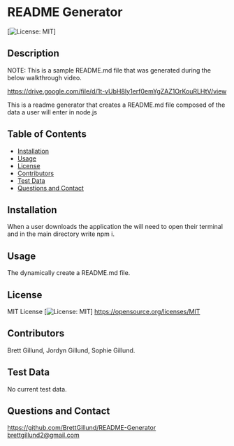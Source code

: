# README Generator
    

  [![License: MIT](https://img.shields.io/badge/License-MIT-yellow.svg)]


## Description

  NOTE: This is a sample README.md file that was generated during the below walkthrough video. 
  
  https://drive.google.com/file/d/1t-vUbH8Iy1erf0emYgZAZ1OrKouRLHtV/view

  This is a readme generator that creates a README.md file composed of the data a user will enter in node.js


## Table of Contents
  
- [Installation](##Installation)
- [Usage](##Usage)
- [License](##License)
- [Contributors](##Contributors)
- [Test Data](##Test-Data)
- [Questions and Contact](##Questions-and-Contact)


 
## Installation
  
  When a user downloads the application the will need to open their terminal and in the main directory write npm i.


## Usage
  
  The dynamically create a README.md file.

  
## License
  
  MIT License
  [![License: MIT](https://img.shields.io/badge/License-MIT-yellow.svg)]
  https://opensource.org/licenses/MIT

       

## Contributors
  
  Brett Gillund, Jordyn Gillund, Sophie Gillund.

  
## Test Data
  
  No current test data.

  
## Questions and Contact
  
  https://github.com/BrettGillund/README-Generator        
  brettgillund2@gmail.com